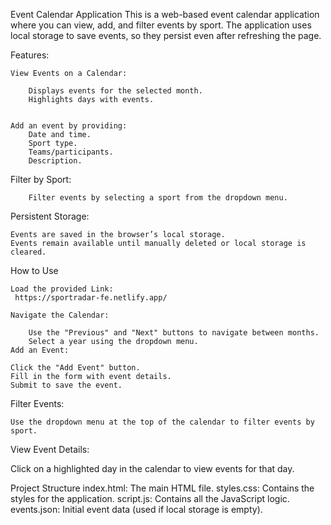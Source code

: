 Event Calendar Application
This is a web-based event calendar application where you can view, add, and filter events by sport. The application uses local storage to save events, so they persist even after refreshing the page.

Features:

	View Events on a Calendar:

		Displays events for the selected month.
		Highlights days with events.


	Add an event by providing:
		Date and time.
		Sport type.
		Teams/participants.
		Description.
	
 Filter by Sport:

		Filter events by selecting a sport from the dropdown menu.
	
 Persistent Storage:

	Events are saved in the browser’s local storage.
	Events remain available until manually deleted or local storage is cleared.
	
 
How to Use

	Load the provided Link:
	 https://sportradar-fe.netlify.app/

	Navigate the Calendar:

		Use the "Previous" and "Next" buttons to navigate between months.
		Select a year using the dropdown menu.
	Add an Event:

	Click the "Add Event" button.
	Fill in the form with event details.
	Submit to save the event.
Filter Events:

	Use the dropdown menu at the top of the calendar to filter events by sport.
View Event Details:

Click on a highlighted day in the calendar to view events for that day.


Project Structure
	index.html: The main HTML file.
	styles.css: Contains the styles for the application.
	script.js: Contains all the JavaScript logic.
	events.json: Initial event data (used if local storage is empty).
